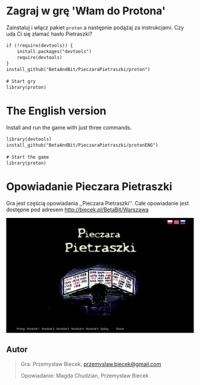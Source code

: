 # Zagraj w grę 'Włam do Protona'

Zainstaluj i włącz pakiet `proton` a następnie podążaj za instrukcjami.
Czy uda Ci się złamać hasło Pietraszki?

```{Ruby}
if (!require(devtools)) {
    install.packages("devtools")
    require(devtools)
}
install_github("BetaAndBit/PieczaraPietraszki/proton")

# Start gry
library(proton)
```

# The English version

Install and run the game with just three commands.

```{Ruby}
library(devtools)
install_github("BetaAndBit/PieczaraPietraszki/protonENG")

# Start the game
library(proton)
```


# Opowiadanie Pieczara Pietraszki

Gra jest częścią opowiadania ,,Pieczara Pietraszki''. 
Całe opowiadanie jest dostępne pod adresem http://biecek.pl/BetaBit/Warszawa

![Okładka z www](https://github.com/BetaAndBit/PieczaraPietraszki/raw/master/Zdjecia/okladka.png)

## Autor 
> Gra: 
>   Przemysław Biecek, przemyslaw.biecek@gmail.com
> 
> Opowiadanie: 
>   Magda Chudzian, 
>   Przemysław Biecek
